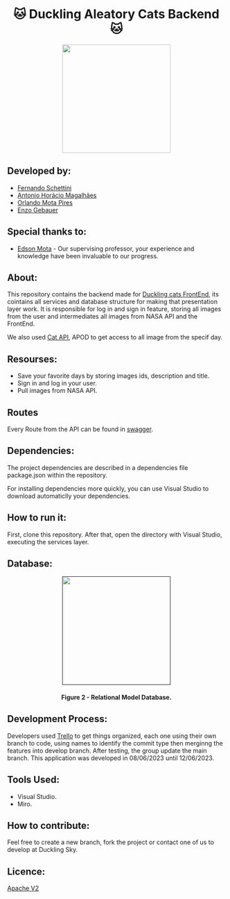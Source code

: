 <h1 align="center">🐱 Duckling Aleatory Cats Backend 🐱</h1>

<div align="center">
	<a href="https://www.youtube.com/watch?v=dQw4w9WgXcQ&ab_channel=RickAstley">
	<img height = "250em" src = "https://github.com/FernandoSchett/duckling-days-backend/assets/80331486/6417c9a8-0a67-4f24-9e3f-8a2df9ca3515" />
    </a>
</div>

## Developed by:
- [Fernando Schettini](https://github.com/FernandoSchett)
- [Antonio Horácio Magalhães](https://github.com/AntonioHoracio77)
- [Orlando Mota Pires](https://github.com/orlandomotapires)
- [Enzo Gebauer](https://github.com/enzogebauer)

## Special thanks to:

- [Edson Mota](https://github.com/edsonmottac) - Our supervising professor, your experience and knowledge have been invaluable to our progress.

## About:

This repository contains the backend made for [Duckling cats FrontEnd](https://github.com/enzogebauer/duckling_aleatory_cats), its cointains all services and database structure for making that presentation layer work. It is responsible for log in and sign in feature, storing all images from the user and intermediates all images from NASA API and the FrontEnd. 

We also used [Cat API](https://thecatapi.com), APOD to get access to all image from the specif day.

## Resourses:

- Save your favorite days by storing images ids, description and title.
- Sign in and log in your user. 
- Pull images from NASA API.

## Routes
Every Route from the API can be found in [swagger]().

## Dependencies:

The project dependencies are described in a dependencies file package.json within the repository. 


For installing dependencies more quickly, you can use Visual Studio to download automaticlly your dependencies.

## How to run it:

First, clone this repository. After that, open the directory with Visual Studio, executing the services layer.

## Database:

<div align="center">
	<a href="">
	<img height = "250em" src = "https://github.com/FernandoSchett/duckling-days-backend/assets/80331486/30bf42b6-1a45-4d03-83b7-07f30b4e9578" />
    </a>
</div>

<h4 align="center">Figure 2 - Relational Model Database.</h4>

## Development Process:

Developers used [Trello]() to get things organized, each one using their own branch to code, using names to identify the commit type then merginng the features into develop branch. After testing, the group update the main branch. This application was developed in 08/06/2023 until 12/06/2023.

## Tools Used:

- Visual Studio.
- Miro.

## How to contribute:

Feel free to create a new branch, fork the project or contact one of us to develop at Duckling Sky.

## Licence:

[Apache V2](https://choosealicense.com/licenses/apache-2.0/)
